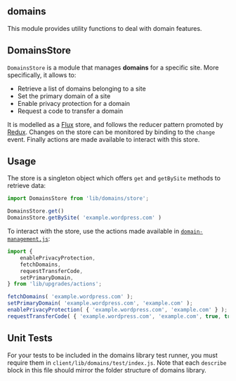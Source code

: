 domains
-------

This module provides utility functions to deal with domain features.


DomainsStore
------------

`DomainsStore` is a module that manages **domains** for a specific site. More specifically, it allows to:

* Retrieve a list of domains belonging to a site
* Set the primary domain of a site
* Enable privacy protection for a domain
* Request a code to transfer a domain

It is modelled as a [Flux](https://facebook.github.io/flux/docs/overview.html) store, and follows the reducer pattern promoted by [Redux](http://redux.js.org/docs/basics/Reducers.html). Changes on the store can be monitored by binding to the `change` event. Finally actions are made available to interact with this store.

## Usage

The store is a singleton object which offers `get` and `getBySite` methods to retrieve data:

```js
import DomainsStore from 'lib/domains/store';

DomainsStore.get()
DomainsStore.getBySite( 'example.wordpress.com' )
```

To interact with the store, use the actions made available in [`domain-management.js`](../../upgrades/actions/domain-management.js):

```js
import {
	enablePrivacyProtection,
	fetchDomains,
	requestTransferCode,
	setPrimaryDomain,
} from 'lib/upgrades/actions';

fetchDomains( 'example.wordpress.com' );
setPrimaryDomain( 'example.wordpress.com', 'example.com' );
enablePrivacyProtection( { 'example.wordpress.com', 'example.com' } );
requestTransferCode( { 'example.wordpress.com', 'example.com', true, true } );
```

## Unit Tests
For your tests to be included in the domains library test runner, you must require them in `client/lib/domains/test/index.js`.
Note that each `describe` block in this file should mirror the folder structure of domains library.
